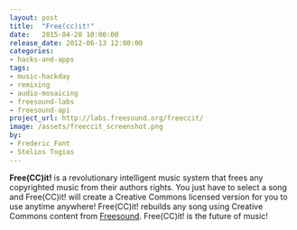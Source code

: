 ```yaml
---
layout: post
title:  "Free(cc)it!"
date:   2015-04-28 10:00:00
release_date: 2012-06-13 12:00:00
categories: 
- hacks-and-apps
tags:
- music-hackday 
- remixing
- audio-mosaicing
- freesound-labs
- freesound-api 
project_url: http://labs.freesound.org/freeccit/
image: /assets/freeccit_screenshot.png
by: 
- Frederic Font
- Stelios Togias
---
```


**Free(CC)it!** is a revolutionary intelligent music system that frees any copyrighted music from their authors rights. You just have to select a song and Free(CC)it! will create a Creative Commons licensed version for you to use anytime anywhere! Free(CC)it! rebuilds any song using Creative Commons content from [Freesound](http://www.freesound.org). Free(CC)it! is the future of music!
